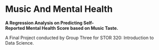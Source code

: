 # Music And Mental Health

**A Regression Analysis on Predicting Self-Reported Mental Health Score based on Music Taste.**

A Final Project conducted by Group Three for STOR 320: Introduction to Data Science.
​



